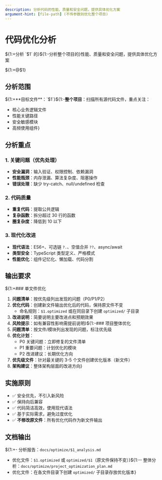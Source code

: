 ```yaml
---
description: 分析代码的性能、质量和安全问题，提供具体优化方案
argument-hint: [file-path] (不传参数则优化整个项目)
---
```


# 代码优化分析

${1:+分析 `$1` 的}${1:-分析整个项目的}性能、质量和安全问题，提供具体优化方案

${1:+@$1}

## 分析范围

${1:+**目标文件**：`$1`}${1:-**整个项目**：扫描所有源代码文件，重点关注：
- 核心业务逻辑文件
- 性能关键路径
- 安全敏感模块
- 高频使用组件}

## 分析重点

### 1. 关键问题（优先处理）

- **安全漏洞**：输入验证、权限控制、依赖漏洞
- **性能瓶颈**：内存泄漏、算法复杂度、阻塞操作
- **错误处理**：缺少 try-catch、null/undefined 检查

### 2. 代码质量

- **重复代码**：提取公共逻辑
- **复杂函数**：拆分超过 30 行的函数
- **圈复杂度**：降低到 10 以下

### 3. 现代化改进

- **现代语法**：ES6+、可选链 `?.`、空值合并 `??`、async/await
- **类型安全**：TypeScript 类型定义、严格模式
- **性能优化**：组件记忆化、懒加载、代码分割

## 输出要求

${1:+### 单文件优化
1. **问题清单**：按优先级列出发现的问题（P0/P1/P2）
2. **优化代码**：创建新文件输出优化后的代码，保持原文件不变
   - 命名规则：`$1.optimized` 或在同目录下创建 `optimized/` 子目录
3. **改进说明**：简要说明主要改进点和预期效果
4. **风险提示**：如有兼容性影响需提前说明}${1:-### 项目整体优化
1. **问题清单**：按文件/模块列出发现的问题，标注优先级
2. **优化计划**：
   - P0 关键问题：立即修复的文件清单
   - P1 重要问题：计划优化的模块
   - P2 改进建议：长期优化方向
3. **优先级文件**：针对最关键的 3-5 个文件创建优化版本（新文件）
4. **架构建议**：整体架构层面的改进方向}

## 实施原则

- ✅ 安全优先，不引入新风险
- ✅ 保持向后兼容
- ✅ 代码简洁高效，使用现代语法
- ✅ 基于实际需求，避免过度优化
- ✅ **不修改原文件**：所有优化代码作为新文件输出

## 文档输出

${1:+- 分析报告：`docs/optimize/$1_analysis.md`
- 优化文件：`$1.optimized` 或 `optimized/$1`（原文件保持不变）}${1:-- 整体分析：`docs/optimize/project_optimization_plan.md`
- 优化文件：在各文件目录下创建 `optimized/` 子目录存放优化版本}
